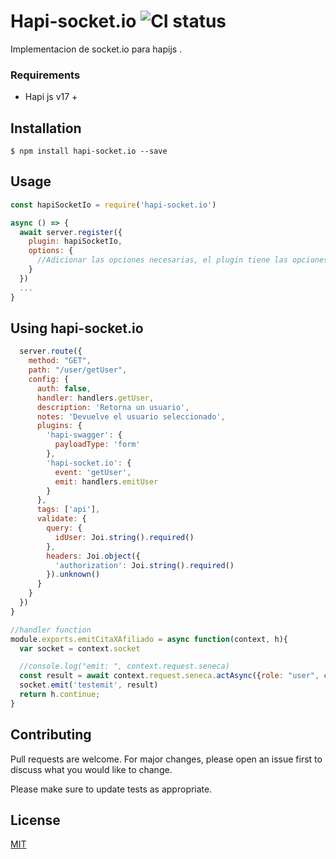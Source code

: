 # Hapi-socket.io ![CI status](https://img.shields.io/badge/build-passing-brightgreen.svg)

Implementacion de socket.io para hapijs .

### Requirements
* Hapi js v17 +

## Installation
`$ npm install hapi-socket.io --save`

## Usage

```js
const hapiSocketIo = require('hapi-socket.io')

async () => {
  await server.register({
    plugin: hapiSocketIo,
    options: {
      //Adicionar las opciones necesarias, el plugin tiene las opciones por defecto de socket.io las cuales puede ver en https://socket.io/docs/server-api/#new-server-httpserver-options
    }
  })
  ...
}
```

## Using hapi-socket.io
```js
  server.route({
    method: "GET",
    path: "/user/getUser",
    config: {
      auth: false,
      handler: handlers.getUser,
      description: 'Retorna un usuario',
      notes: 'Devuelve el usuario seleccionado',
      plugins: {
        'hapi-swagger': {
          payloadType: 'form'
        },
        'hapi-socket.io': {
          event: 'getUser',
          emit: handlers.emitUser
        }
      },
      tags: ['api'],
      validate: {
        query: {
          idUser: Joi.string().required()
        },
        headers: Joi.object({
          'authorization': Joi.string().required()
        }).unknown()
      }
    }
  })
}

//handler function
module.exports.emitCitaXAfiliado = async function(context, h){
  var socket = context.socket

  //console.log("emit: ", context.request.seneca)
  const result = await context.request.seneca.actAsync({role: "user", cmd: "getUser", payload : context.data, token : ""});
  socket.emit('testemit', result)
  return h.continue;
}
```

## Contributing
Pull requests are welcome. For major changes, please open an issue first to discuss what you would like to change.

Please make sure to update tests as appropriate.

## License
[MIT](https://choosealicense.com/licenses/mit/)
